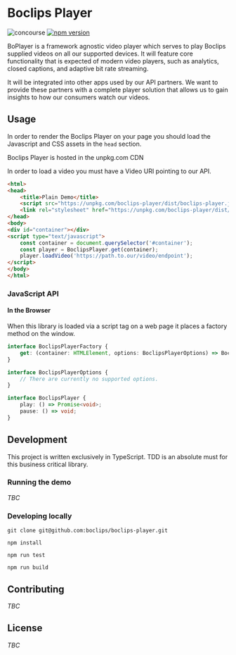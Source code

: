 # Boclips Player

![concourse](https://concourse.devboclips.net/api/v1/teams/main/pipelines/boclips-player/jobs/build/badge) [![npm version](https://badge.fury.io/js/boclips-player.svg)](https://www.npmjs.com/package/boclips-player)

BoPlayer is a framework agnostic video player which serves to play Boclips supplied videos on all our supported devices. It will feature core functionality that is expected of modern video players, such as analytics, closed captions, and adaptive bit rate streaming.

It will be integrated into other apps used by our API partners. We want to provide these partners with a complete player solution that allows us to gain insights to how our consumers watch our videos.

## Usage

In order to render the Boclips Player on your page you should load the Javascript and CSS assets in the `head` section.

Boclips Player is hosted in the unpkg.com CDN

In order to load a video you must have a Video URI pointing to our API.

```html
<html>
<head>
    <title>Plain Demo</title>
    <script src="https://unpkg.com/boclips-player/dist/boclips-player.js" type="text/javascript"></script>
    <link rel="stylesheet" href="https://unpkg.com/boclips-player/dist/boclips-player.css" type="text/css"/>
</head>
<body>
<div id="container"></div>
<script type="text/javascript">
    const container = document.querySelector('#container');
    const player = BoclipsPlayer.get(container);
    player.loadVideo('https://path.to.our/video/endpoint');
</script>
</body>
</html>
```

### JavaScript API

#### In the Browser

When this library is loaded via a script tag on a web page it places a factory method on the window.

```typescript
interface BoclipsPlayerFactory {
    get: (container: HTMLElement, options: BoclipsPlayerOptions) => BoclipsPlayer;   
}

interface BoclipsPlayerOptions {
    // There are currently no supported options.
}

interface BoclipsPlayer {
    play: () => Promise<void>;
    pause: () => void;
}
```



## Development

This project is written exclusively in TypeScript. TDD is an absolute must for this business critical library.

### Running the demo

_TBC_

### Developing locally

```
git clone git@github.com:boclips/boclips-player.git
```
```
npm install
```
```
npm run test
```
```
npm run build
```

## Contributing

_TBC_

## License

_TBC_